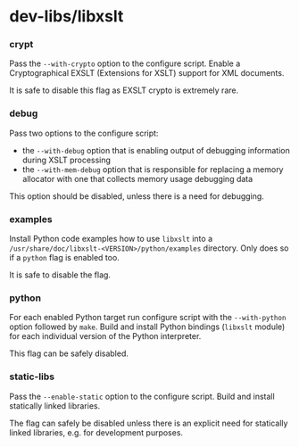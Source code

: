 # dev-libs/libxslt
### crypt
Pass the `--with-crypto` option to the configure script. Enable a Cryptographical EXSLT (Extensions for XSLT) support for XML documents.

It is safe to disable this flag as EXSLT crypto is extremely rare.

### debug
Pass two options to the configure script:
- the `--with-debug` option that is enabling output of debugging information during XSLT processing
- the `--with-mem-debug` option that is responsible for replacing a memory allocator with one that collects memory usage debugging data

This option should be disabled, unless there is a need for debugging.

### examples
Install Python code examples how to use `libxslt` into a `/usr/share/doc/libxslt-<VERSION>/python/examples` directory. Only does so if a `python` flag is enabled too.

It is safe to disable the flag.

### python
For each enabled Python target run configure script with the `--with-python` option followed by `make`. Build and install Python bindings (`libxslt` module) for each individual version of the Python interpreter.

This flag can be safely disabled.

### static-libs
Pass the `--enable-static` option to the configure script. Build and install statically linked libraries.

The flag can safely be disabled unless there is an explicit need for statically linked libraries, e.g. for development purposes.
